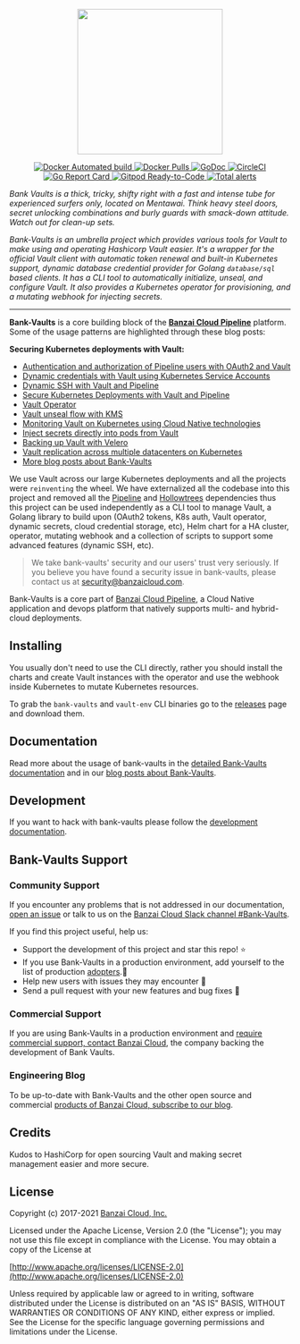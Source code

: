 <p align="center"><img src="https://raw.githubusercontent.com/banzaicloud/bank-vaults/master/docs/images/logo.svg" width="260"></p>

<p align="center">

  <a href="https://hub.docker.com/r/banzaicloud/bank-vaults/">
    <img src="https://img.shields.io/docker/automated/banzaicloud/bank-vaults.svg" alt="Docker Automated build">
  </a>

  <a href="https://hub.docker.com/r/banzaicloud/bank-vaults/">
    <img src="https://img.shields.io/docker/pulls/banzaicloud/bank-vaults.svg?style=shield" alt="Docker Pulls">
  </a>

  <a href="https://godoc.org/github.com/banzaicloud/bank-vaults">
    <img src="https://godoc.org/github.com/banzaicloud/bank-vaults?status.svg" alt="GoDoc">
  </a>

  <a href="https://circleci.com/gh/banzaicloud/bank-vaults">
    <img src="https://circleci.com/gh/banzaicloud/bank-vaults.svg?style=shield" alt="CircleCI">
  </a>

  <a href="https://goreportcard.com/badge/github.com/banzaicloud/bank-vaults">
    <img src="https://goreportcard.com/badge/github.com/banzaicloud/bank-vaults" alt="Go Report Card">
  </a>

  <a href="https://gitpod.io/#https://github.com/banzaicloud/bank-vaults">
    <img src="https://img.shields.io/badge/Gitpod-Ready--to--Code-blue?logo=gitpod" alt="Gitpod Ready-to-Code">
  </a>

  <a href="https://lgtm.com/projects/g/banzaicloud/bank-vaults/alerts/">
    <img alt="Total alerts" src="https://img.shields.io/lgtm/alerts/g/banzaicloud/bank-vaults.svg?logo=lgtm&logoWidth=18"/>
  </a>

</p>


*Bank Vaults is a thick, tricky, shifty right with a fast and intense tube for experienced surfers only, located on Mentawai. Think heavy steel doors, secret unlocking combinations and burly guards with smack-down attitude. Watch out for clean-up sets.*

*Bank-Vaults is an umbrella project which provides various tools for Vault to make using and operating Hashicorp Vault easier. It's a wrapper for the official Vault client with automatic token renewal and built-in Kubernetes support, dynamic database credential provider for Golang `database/sql` based clients. It has a CLI tool to automatically initialize, unseal, and configure Vault. It also provides a Kubernetes operator for provisioning, and a mutating webhook for injecting secrets.*

---

**Bank-Vaults** is a core building block of the **[Banzai Cloud Pipeline](https://github.com/banzaicloud/pipeline)** platform. Some of the usage patterns are highlighted through these blog posts:

**Securing Kubernetes deployments with Vault:**

- [Authentication and authorization of Pipeline users with OAuth2 and Vault](https://banzaicloud.com/blog/oauth2-vault/)
- [Dynamic credentials with Vault using Kubernetes Service Accounts](https://banzaicloud.com/blog/vault-dynamic-secrets/)
- [Dynamic SSH with Vault and Pipeline](https://banzaicloud.com/blog/vault-dynamic-ssh/)
- [Secure Kubernetes Deployments with Vault and Pipeline](https://banzaicloud.com/blog/hashicorp-guest-post/)
- [Vault Operator](https://banzaicloud.com/blog/vault-operator/)
- [Vault unseal flow with KMS](https://banzaicloud.com/blog/vault-unsealing/)
- [Monitoring Vault on Kubernetes using Cloud Native technologies](https://banzaicloud.com/blog/monitoring-vault-grafana/)
- [Inject secrets directly into pods from Vault](https://banzaicloud.com/blog/inject-secrets-into-pods-vault-revisited/)
- [Backing up Vault with Velero](https://banzaicloud.com/blog/vault-backup-velero/)
- [Vault replication across multiple datacenters on Kubernetes](https://banzaicloud.com/blog/vault-multi-datacenter/)
- [More blog posts about Bank-Vaults](https://banzaicloud.com/tags/bank-vaults/)

We use Vault across our large Kubernetes deployments and all the projects were `reinventing` the wheel. We have externalized all the codebase into this project and removed all the [Pipeline](https://github.com/banzaicloud/pipeline) and [Hollowtrees](https://github.com/banzaicloud/hollowtrees) dependencies thus this project can be used independently as a CLI tool to manage Vault, a Golang library to build upon (OAuth2 tokens, K8s auth, Vault operator, dynamic secrets, cloud credential storage, etc), Helm chart for a HA cluster, operator, mutating webhook and a collection of scripts to support some advanced features (dynamic SSH, etc).

>We take bank-vaults' security and our users' trust very seriously. If you believe you have found a security issue in bank-vaults, please contact us at security@banzaicloud.com.

Bank-Vaults is a core part of [Banzai Cloud Pipeline](https://github.com/banzaicloud/pipeline), a Cloud Native application and devops platform that natively supports multi- and hybrid-cloud deployments.


## Installing

You usually don't need to use the CLI directly, rather you should install the charts and create Vault instances with the operator and use the webhook inside Kubernetes to mutate Kubernetes resources.

To grab the `bank-vaults` and `vault-env` CLI binaries go to the [releases](https://github.com/banzaicloud/bank-vaults/releases) page and download them.

## Documentation

Read more about the usage of bank-vaults in the [detailed
Bank-Vaults documentation](https://banzaicloud.com/docs/bank-vaults/) and in our [blog posts about Bank-Vaults](https://banzaicloud.com/tags/bank-vaults/).

## Development

If you want to hack with bank-vaults please follow the [development
documentation](https://banzaicloud.com/docs/bank-vaults/contributing/).

## Bank-Vaults Support

### Community Support

If you encounter any problems that is not addressed in our documentation, [open an issue](https://github.com/banzaicloud/bank-vaults/issues) or talk to us on the [Banzai Cloud Slack channel #Bank-Vaults](https://banzaicloud.com/invite-slack/).

If you find this project useful, help us:

- Support the development of this project and star this repo! :star:
- If you use Bank-Vaults in a production environment, add yourself to the list of production [adopters](https://github.com/banzaicloud/bank-vaults/blob/master/ADOPTERS.md).:metal: <br>
- Help new users with issues they may encounter :muscle:
- Send a pull request with your new features and bug fixes :rocket:

### Commercial Support

If you are using Bank-Vaults in a production environment and [require commercial support, contact Banzai Cloud](https://banzaicloud.com/contact/), the company backing the development of Bank Vaults.

### Engineering Blog

To be up-to-date with Bank-Vaults and the other open source and commercial [products of Banzai Cloud, subscribe to our blog](https://pages.banzaicloud.com/sign-up-for-the-banzai-cloud-newsletter/).

## Credits

Kudos to HashiCorp for open sourcing Vault and making secret management easier and more secure.

## License

Copyright (c) 2017-2021 [Banzai Cloud, Inc.](https://banzaicloud.com)

Licensed under the Apache License, Version 2.0 (the "License");
you may not use this file except in compliance with the License.
You may obtain a copy of the License at

[http://www.apache.org/licenses/LICENSE-2.0](http://www.apache.org/licenses/LICENSE-2.0)

Unless required by applicable law or agreed to in writing, software
distributed under the License is distributed on an "AS IS" BASIS,
WITHOUT WARRANTIES OR CONDITIONS OF ANY KIND, either express or implied.
See the License for the specific language governing permissions and
limitations under the License.
